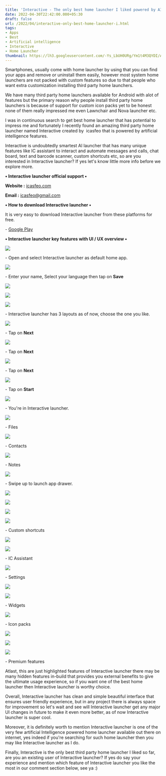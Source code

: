 ```yaml
---
title: 'Interactive - The only best home launcher I liked powered by AI.'
date: 2022-04-30T22:42:00.000+05:30
draft: false
url: /2022/04/interactive-only-best-home-launcher-i.html
tags: 
- Apps
- Best
- Artificial intelligence
- Interactive
- Home Launcher
thumbnail: https://lh3.googleusercontent.com/-Ys_LbUH0URg/Ym1t4M3QYDI/AAAAAAAAKiY/1OVqgWtfFk02QdF639cdMMEBgqxuNzmSwCNcBGAsYHQ/s1600/1651338716729358-0.png
---
```


  

  

Smartphones, usually come with home launcher by using that you can find your apps and remove or uninstall them easily, however most system home launchers are not packed with custom features so due to that people who want extra customization installing third party home launchers.

  

We have many third party home launchers available for Android with alot of features but the primary reason why people install third party home launchers is because of support for custom icon packs yet to be honest none of them really impressed me even Lawnchair and Nova launcher etc.

  

I was in continuous search to get best home launcher that has potential to impress me and fortunately I recently found an amazing third party home launcher named Interactive created by  icasfeo that is powered by artificial intelligence features.

  

Interactive is undoubtedly smartest AI launcher that has many unique features like IC assistant to interact and automate messages and calls, chat board, text and barcode scanner, custom shortcuts etc, so are you interested in Interactive launcher? If yes let's know little more info before we explore more.

  

**• Interactive launcher official support •**

**Website :** [icasfeo.com](http://icasfeo.com)

**Email :** [icasfeo@gmail.com](http://icasfeo@gmail.com)

**• How to download Interactive launcher •**

It is very easy to download Interactive launcher from these platforms for free.

  

\- [Google Play](https://play.google.com/store/apps/details?id=com.vijay.interactivelauncher)

**• Interactive launcher key features with UI / UX overview •**

 **![](https://lh3.googleusercontent.com/-4evjUiH7GTc/Ym1t3Gx6FHI/AAAAAAAAKiQ/lDDws0CEPbgyl2BV6VxUoWBXOTG8tijTACNcBGAsYHQ/s1600/1651338712090882-1.png)** 

\- Open and select Interactive launcher as default home app.

  

 ![](https://lh3.googleusercontent.com/-CNUBcXhIneQ/Ym1t2H_yF1I/AAAAAAAAKiM/cnLKqkIjdUwSGmIp5QCBlevyRKlpifJrwCNcBGAsYHQ/s1600/1651338708293077-2.png) 

  

\- Enter your name, Select your language then tap on **Save**

 **![](https://lh3.googleusercontent.com/-XFmtFro9a40/Ym1t01v1RPI/AAAAAAAAKiE/GVlJzEzfIwM5Yw-EGTEMtCzHkutAY2PaQCNcBGAsYHQ/s1600/1651338701293480-3.png)** 

 **![](https://lh3.googleusercontent.com/-ajMENTEQZUg/Ym1tzTeHP3I/AAAAAAAAKiA/8WUP8dJBduYR8AltA0PJ6JHucBcKcwr8QCNcBGAsYHQ/s1600/1651338694517904-4.png)** 

 **![](https://lh3.googleusercontent.com/-f-v4DI20UbY/Ym1txqfe8NI/AAAAAAAAKh8/FOfrfZIQsDY9EXjiTYKKVhvop-k97mHeACNcBGAsYHQ/s1600/1651338656626491-5.png)** 

\- Interactive launcher has 3 layouts as of now, choose the one you like.

  

 ![](https://lh3.googleusercontent.com/-4eaTXgNqA68/Ym1toPPDSFI/AAAAAAAAKh0/eIc9fEWakP8FVmmGGq4DGpBZkweiuuClQCNcBGAsYHQ/s1600/1651338652365197-6.png) 

  

\- Tap on **Next**

 **![](https://lh3.googleusercontent.com/-rcT-v392es0/Ym1tmxbWuYI/AAAAAAAAKhs/t9L4PPnuJdU82ZrWPolDuKt9bQWWgpdTwCNcBGAsYHQ/s1600/1651338647419369-7.png)** 

\- Tap on **Next**

 **![](https://lh3.googleusercontent.com/-gYNSqVmGvdE/Ym1tlcjsSjI/AAAAAAAAKho/1zsTbriMdoU0pf7hhWrB3OwjGn-g1gmJwCNcBGAsYHQ/s1600/1651338637285921-8.png)** 

\- Tap on **Next**

 **![](https://lh3.googleusercontent.com/-SF4wZIo_WLI/Ym1tjMDXLvI/AAAAAAAAKhg/fS19ji1_tO4OWPGxAsy_IEdFgzOwxybgQCNcBGAsYHQ/s1600/1651338627306765-9.png)** 

\- Tap on **Start**

 **![](https://lh3.googleusercontent.com/-z_P3tdO0VMw/Ym1tgtQXUPI/AAAAAAAAKhY/J2oXl1yT10cmeia1PxGH9aOBI1-BXsZMwCNcBGAsYHQ/s1600/1651338598853032-10.png)** 

\- You're in Interactive launcher.

  

 ![](https://lh3.googleusercontent.com/-3hfGhOx-fwo/Ym1tZlAC5WI/AAAAAAAAKhU/bqeng9R7tmU-z4pFh4kcXuMNO-YEOIrlwCNcBGAsYHQ/s1600/1651338592697727-11.png) 

  

\- Files

  

 ![](https://lh3.googleusercontent.com/-URqNcNhCDW4/Ym1tYNAbgBI/AAAAAAAAKhQ/NFW264nAtZM7CBOvGKW_wL9bnzc37_wiQCNcBGAsYHQ/s1600/1651338587206675-12.png) 

  

\- Contacts

  

 ![](https://lh3.googleusercontent.com/-_X0OoNOwKws/Ym1tWtZtgFI/AAAAAAAAKhM/XbBcol21li0zDaV_WTd-x0onji7Z7QGMACNcBGAsYHQ/s1600/1651338582096466-13.png) 

  

\- Notes

  

 ![](https://lh3.googleusercontent.com/-JAhe-CcJErY/Ym1tVTwgDPI/AAAAAAAAKhE/x89-EgFjkzAqbuSTI5AbHNgHSPc1T48zQCNcBGAsYHQ/s1600/1651338566783680-14.png) 

  

\- Swipe up to launch app drawer.

  

 ![](https://lh3.googleusercontent.com/-HkgcT8lLRVc/Ym1tRYmY99I/AAAAAAAAKg4/HnmbudubSlM9l5uu5Qvb5iO8fXB25clSwCNcBGAsYHQ/s1600/1651338554579218-15.png) 

  

  

 ![](https://lh3.googleusercontent.com/-i8iFnvTw2UI/Ym1tOWgZ2yI/AAAAAAAAKg0/8PuUQc5s70EXDam2iVwcWBWaUJiSb_WqACNcBGAsYHQ/s1600/1651338544041987-16.png) 

  

 ![](https://lh3.googleusercontent.com/-wC5QnXU64PI/Ym1tL4T0GJI/AAAAAAAAKgw/ET_QcFhNXzkN9k_7PdfS-aowY7czjHMqwCNcBGAsYHQ/s1600/1651338523529629-17.png) 

  

 ![](https://lh3.googleusercontent.com/-SR_wO_tx_wI/Ym1tGrJs0uI/AAAAAAAAKgo/Jl5oo4gZOAw8rWtbrkDuZWnANSa7w7UTgCNcBGAsYHQ/s1600/1651338505478679-18.png) 

  

\- Custom shortcuts

  

 ![](https://lh3.googleusercontent.com/-wAj-0RUfdco/Ym1tCL54VyI/AAAAAAAAKgg/55WlqJ-XxfMFEEn2ItNY6wgrqm98UcubgCNcBGAsYHQ/s1600/1651338474878704-19.png) 

  

 ![](https://lh3.googleusercontent.com/-xJxE6xcn1Ns/Ym1s6gaXwOI/AAAAAAAAKgU/ZkL0VGhAEqYn6oMmLni-NDrqUFGew-7ugCNcBGAsYHQ/s1600/1651338465253892-20.png) 

  

\- IC Assistant

  

 ![](https://lh3.googleusercontent.com/-Duie-fNWMV8/Ym1s4IwW8uI/AAAAAAAAKgQ/Ja4hefhpgTwAVlItsjnSJDiXhj4CUVW1QCNcBGAsYHQ/s1600/1651338444043991-21.png) 

  

\- Settings

  

 ![](https://lh3.googleusercontent.com/-gptmAQs6UTc/Ym1syxplzEI/AAAAAAAAKgI/2VYMN_yoDSQBVTLKkhg6bjFJMrxfDnqiwCNcBGAsYHQ/s1600/1651338432278784-22.png) 

  

 ![](https://lh3.googleusercontent.com/-9lOUJlbB7Dk/Ym1sv5Dc0YI/AAAAAAAAKgA/QcU_6H3jpdQh07oQ66NaNEefsVfqu1TjQCNcBGAsYHQ/s1600/1651338415085330-23.png) 

  

\- Widgets

  

 ![](https://lh3.googleusercontent.com/-8NRfKVzMkVw/Ym1sro4WsgI/AAAAAAAAKf4/7cw2vy3f21I7yQKAekTY6rA8WJJ8Wum2gCNcBGAsYHQ/s1600/1651338394285333-24.png) 

  

\- Icon packs

  

 ![](https://lh3.googleusercontent.com/-pB7ge1tNE7k/Ym1smZ0dWeI/AAAAAAAAKf0/6d7f9fi3pe8eaiPNI3EidoRaYH6ISRuxQCNcBGAsYHQ/s1600/1651338369017294-25.png) 

  

 ![](https://lh3.googleusercontent.com/-s_NY-ERsr3Y/Ym1sgHwaVxI/AAAAAAAAKfw/XP1jMkphE1A-2kfzU_mt4lLySmyFT7QiACNcBGAsYHQ/s1600/1651338361787949-26.png) 

  

 ![](https://lh3.googleusercontent.com/-MiecWfu8Yxs/Ym1seD00CLI/AAAAAAAAKfs/SxBVOM5lSTQysbRwz44mpzVdDgYebktKwCNcBGAsYHQ/s1600/1651338343318517-27.png) 

  

\- Premium features

  

Atlast, this are just highlighted features of Interactive launcher there may be many hidden features in-build that provides you external benefits to give the ultimate usage experience, so if you want one of the best home launcher then Interactive launcher is worthy choice.

  

Overall, Interactive launcher has clean and simple beautiful interface that ensures user friendly experience, but in any project there is always space for improvement so let's wait and see will Interactive launcher get any major UI changes in future to make it even more better, as of now Interactive launcher is super cool.

  

Moreover, it is definitely worth to mention Interactive launcher is one of the very few artificial Intelligence powered home launcher available out there on internet, yes indeed if you're searching for such home launcher then you may like Interactive launcher as I do.

  

Finally, Interactive is the only best third party home launcher I liked so far, are you an existing user of Interactive launcher? If yes do say your experience and mention which feature of Interactive launcher you like the most in our comment section below, see ya :)